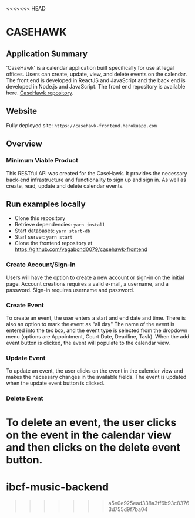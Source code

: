 <<<<<<< HEAD
# CASEHAWK

## Application Summary

'CaseHawk' is a calendar application built specifically for use at legal offices. Users can create, update, view, and delete events on the calendar. The front end is developed in ReactJS and JavaScript and the back end is developed in Node.js and JavaScript. The front end repository is available here. [CaseHawk repository](https://github.com/vagabond0079/casehawk-frontend).

## Website
Fully deployed site: `https://casehawk-frontend.herokuapp.com`

## Overview
### Minimum Viable Product
This RESTful API was created for the CaseHawk. It provides the necessary back-end infrastructure and functionality to sign up and sign in. As well as create, read, update and delete calendar events. 

## Run examples locally

* Clone this repository
* Retrieve dependencies: `yarn install`
* Start databases: `yarn start-db`
* Start server: `yarn start`
* Clone the frontend repository at https://github.com/vagabond0079/casehawk-frontend


### Create Account/Sign-in
Users will have the option to create a new account or sign-in on the initial page. Account creations requires a valid e-mail, a username, and a password. Sign-in requires username and password.

###  Create Event
To create an event, the user enters a start and end date and time. There is also an option to mark the event as "all day" The name of the event is entered into the tex box, and the event type is selected from the dropdown menu (options are Appointment, Court Date, Deadline, Task). When the add event button is clicked, the event will populate to the calendar view.

### Update Event
To update an event, the user clicks on the event in the calendar view and makes the necessary changes in the available fields. The event is updated when the update event button is clicked.

### Delete Event
To delete an event, the user clicks on the event in the calendar view and then clicks on the delete event button.
=======
# ibcf-music-backend
>>>>>>> a5e0e925ead338a3ff6b93c83763d755d9f7ba04
